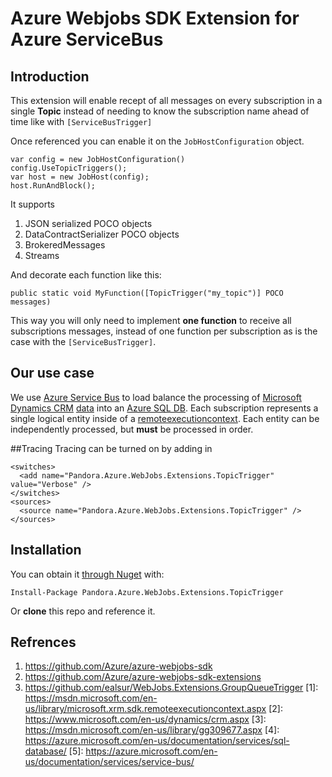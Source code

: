 # Azure Webjobs SDK Extension for Azure ServiceBus

## Introduction
This extension will enable recept of all messages on every subscription in a single **Topic** instead of needing to know the subscription name ahead of time like with `[ServiceBusTrigger]`

Once referenced you can enable it on the `JobHostConfiguration` object.

    var config = new JobHostConfiguration()
    config.UseTopicTriggers();
    var host = new JobHost(config);
    host.RunAndBlock();

It supports
  1. JSON serialized POCO objects
  2. DataContractSerializer POCO objects
  3. BrokeredMessages
  4. Streams

And decorate each function like this:

    public static void MyFunction([TopicTrigger("my_topic")] POCO messages)

This way you will only need to implement **one function** to receive all subscriptions messages, instead of one function per subscription as is the case with the `[ServiceBusTrigger]`.

## Our use case
We use [Azure Service Bus](5) to load balance the processing of [Microsoft Dynamics CRM](2) [data](3) into an [Azure SQL DB](4). Each subscription represents a single logical entity inside of a [remoteexecutioncontext](1). Each entity can be independently processed, but **must** be processed in order.

##Tracing
Tracing can be turned on by adding in

	<switches>
	  <add name="Pandora.Azure.WebJobs.Extensions.TopicTrigger" value="Verbose" />
	</switches>
	<sources>
	  <source name="Pandora.Azure.WebJobs.Extensions.TopicTrigger" />
	</sources>

## Installation
You can obtain it [through Nuget](https://www.nuget.org/packages/Pandora.Azure.WebJobs.Extensions.TopicTrigger/) with:

    Install-Package Pandora.Azure.WebJobs.Extensions.TopicTrigger

Or **clone** this repo and reference it.

## Refrences
  1. https://github.com/Azure/azure-webjobs-sdk
  2. https://github.com/Azure/azure-webjobs-sdk-extensions
  3. https://github.com/ealsur/WebJobs.Extensions.GroupQueueTrigger
[1]: https://msdn.microsoft.com/en-us/library/microsoft.xrm.sdk.remoteexecutioncontext.aspx
[2]: https://www.microsoft.com/en-us/dynamics/crm.aspx
[3]: https://msdn.microsoft.com/en-us/library/gg309677.aspx
[4]: https://azure.microsoft.com/en-us/documentation/services/sql-database/
[5]: https://azure.microsoft.com/en-us/documentation/services/service-bus/
